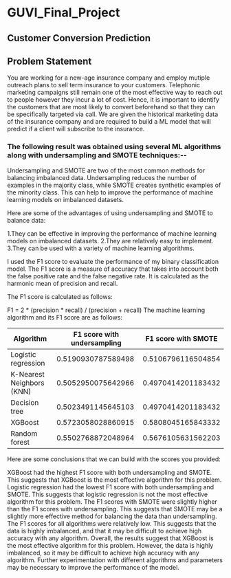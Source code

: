 # GUVI_Final_Project
## Customer Conversion Prediction

## Problem Statement
You are working for a new-age insurance company and employ mutiple outreach plans to sell term insurance to your customers. Telephonic marketing campaigns still remain one of the most effective way to reach out to people however they incur a lot of cost. Hence, it is important to identify the customers that are most likely to convert beforehand so that they can be specifically targeted via call. We are given the historical marketing data of the insurance company and are required to build a ML model that will predict if a client will subscribe to the insurance. 


### The following result was obtained using several ML algorithms along with undersampling and SMOTE techniques:--

Undersampling and SMOTE are two of the most common methods for balancing imbalanced data. Undersampling reduces the number of examples in the majority class, while SMOTE creates synthetic examples of the minority class. This can help to improve the performance of machine learning models on imbalanced datasets.

Here are some of the advantages of using undersampling and SMOTE to balance data:

1.They can be effective in improving the performance of machine learning models on imbalanced datasets.
2.They are relatively easy to implement.
3.They can be used with a variety of machine learning algorithms.

I used the F1 score to evaluate the performance of my binary classification model. The F1 score is a measure of accuracy that takes into account both the false positive rate and the false negative rate. It is calculated as the harmonic mean of precision and recall.

The F1 score is calculated as follows:

F1 = 2 * (precision * recall) / (precision + recall)
The machine learning algorithm and its F1 score are as follows:

|Algorithm	                       |F1 score with undersampling	           |F1 score with SMOTE
|--|--|--|
|Logistic regression	              |0.5190930787589498	                     |0.5106796116504854
|K-Nearest Neighbors (KNN)	        |0.5052950075642966	                     |0.4970414201183432
|Decision tree	                    |0.5023491145645103	                     |0.4970414201183432
|XGBoost	                          |0.5723058028860915	                     |0.5808045165843332
|Random forest	                    |0.5502768872048964	                     |0.5676105631562203

Here are some conclusions that we can build with the scores you provided:

XGBoost had the highest F1 score with both undersampling and SMOTE. This suggests that XGBoost is the most effective algorithm for this problem.
Logistic regression had the lowest F1 score with both undersampling and SMOTE. This suggests that logistic regression is not the most effective algorithm for this problem.
The F1 scores with SMOTE were slightly higher than the F1 scores with undersampling. This suggests that SMOTE may be a slightly more effective method for balancing the data than undersampling.
The F1 scores for all algorithms were relatively low. This suggests that the data is highly imbalanced, and that it may be difficult to achieve high accuracy with any algorithm.
Overall, the results suggest that XGBoost is the most effective algorithm for this problem. However, the data is highly imbalanced, so it may be difficult to achieve high accuracy with any algorithm. Further experimentation with different algorithms and parameters may be necessary to improve the performance of the model.

